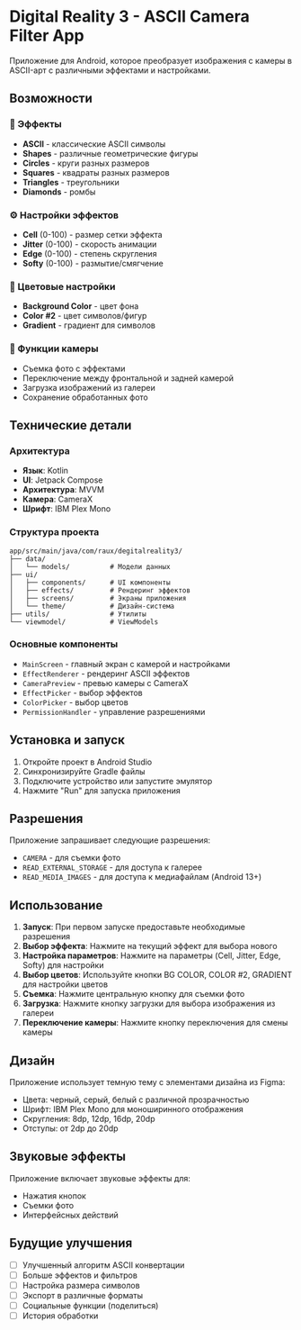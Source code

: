 # Digital Reality 3 - ASCII Camera Filter App

Приложение для Android, которое преобразует изображения с камеры в ASCII-арт с различными эффектами и настройками.

## Возможности

### 🎨 Эффекты
- **ASCII** - классические ASCII символы
- **Shapes** - различные геометрические фигуры
- **Circles** - круги разных размеров
- **Squares** - квадраты разных размеров
- **Triangles** - треугольники
- **Diamonds** - ромбы

### ⚙️ Настройки эффектов
- **Cell** (0-100) - размер сетки эффекта
- **Jitter** (0-100) - скорость анимации
- **Edge** (0-100) - степень скругления
- **Softy** (0-100) - размытие/смягчение

### 🎨 Цветовые настройки
- **Background Color** - цвет фона
- **Color #2** - цвет символов/фигур
- **Gradient** - градиент для символов

### 📸 Функции камеры
- Съемка фото с эффектами
- Переключение между фронтальной и задней камерой
- Загрузка изображений из галереи
- Сохранение обработанных фото

## Технические детали

### Архитектура
- **Язык**: Kotlin
- **UI**: Jetpack Compose
- **Архитектура**: MVVM
- **Камера**: CameraX
- **Шрифт**: IBM Plex Mono

### Структура проекта
```
app/src/main/java/com/raux/degitalreality3/
├── data/
│   └── models/          # Модели данных
├── ui/
│   ├── components/      # UI компоненты
│   ├── effects/         # Рендеринг эффектов
│   ├── screens/         # Экраны приложения
│   └── theme/           # Дизайн-система
├── utils/               # Утилиты
└── viewmodel/           # ViewModels
```

### Основные компоненты
- `MainScreen` - главный экран с камерой и настройками
- `EffectRenderer` - рендеринг ASCII эффектов
- `CameraPreview` - превью камеры с CameraX
- `EffectPicker` - выбор эффектов
- `ColorPicker` - выбор цветов
- `PermissionHandler` - управление разрешениями

## Установка и запуск

1. Откройте проект в Android Studio
2. Синхронизируйте Gradle файлы
3. Подключите устройство или запустите эмулятор
4. Нажмите "Run" для запуска приложения

## Разрешения

Приложение запрашивает следующие разрешения:
- `CAMERA` - для съемки фото
- `READ_EXTERNAL_STORAGE` - для доступа к галерее
- `READ_MEDIA_IMAGES` - для доступа к медиафайлам (Android 13+)

## Использование

1. **Запуск**: При первом запуске предоставьте необходимые разрешения
2. **Выбор эффекта**: Нажмите на текущий эффект для выбора нового
3. **Настройка параметров**: Нажмите на параметры (Cell, Jitter, Edge, Softy) для настройки
4. **Выбор цветов**: Используйте кнопки BG COLOR, COLOR #2, GRADIENT для настройки цветов
5. **Съемка**: Нажмите центральную кнопку для съемки фото
6. **Загрузка**: Нажмите кнопку загрузки для выбора изображения из галереи
7. **Переключение камеры**: Нажмите кнопку переключения для смены камеры

## Дизайн

Приложение использует темную тему с элементами дизайна из Figma:
- Цвета: черный, серый, белый с различной прозрачностью
- Шрифт: IBM Plex Mono для моноширинного отображения
- Скругления: 8dp, 12dp, 16dp, 20dp
- Отступы: от 2dp до 20dp

## Звуковые эффекты

Приложение включает звуковые эффекты для:
- Нажатия кнопок
- Съемки фото
- Интерфейсных действий

## Будущие улучшения

- [ ] Улучшенный алгоритм ASCII конвертации
- [ ] Больше эффектов и фильтров
- [ ] Настройка размера символов
- [ ] Экспорт в различные форматы
- [ ] Социальные функции (поделиться)
- [ ] История обработки
